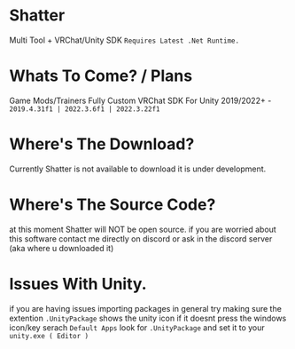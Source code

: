 # Shatter
Multi Tool + VRChat/Unity SDK 
``Requires Latest .Net Runtime.``

# Whats To Come? / Plans
Game Mods/Trainers
Fully Custom VRChat SDK For Unity 2019/2022+  -  ``2019.4.31f1 | 2022.3.6f1 | 2022.3.22f1``

# Where's The Download?
Currently Shatter is not available to download
it is under development. 

# Where's The Source Code?
at this moment Shatter will NOT be open source.
if you are worried about this software contact me directly on discord or ask in the discord server (aka where u downloaded it)

# Issues With Unity.

if you are having issues importing packages in general try making sure the extention ``.UnityPackage`` shows the unity icon
if it doesnt press the windows icon/key serach ``Default Apps`` look for ``.UnityPackage`` and set it to your ``unity.exe ( Editor )``
